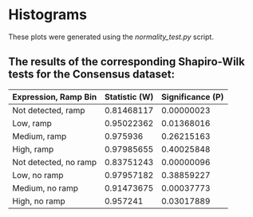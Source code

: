 # Histograms
These plots were generated using the *normality_test.py* script.

## The results of the corresponding Shapiro-Wilk tests for the Consensus dataset:

| Expression, Ramp Bin | Statistic (W) | Significance (P) |
| -------------------- | ------------- | ---------------- |
| Not detected, ramp   | 0.81468117   | 0.00000023|
|Low, ramp	| 0.95022362	| 0.01368016  |
| Medium, ramp	| 0.975936	| 0.26215163  |
|High, ramp	| 0.97985655	| 0.40025848  |
|Not detected, no ramp	| 0.83751243	| 0.00000096  |
|Low, no ramp |	0.97957182  |	0.38859227  |
|Medium, no ramp	| 0.91473675	| 0.00037773|
|High, no ramp  |	0.957241  | 0.03017889|
